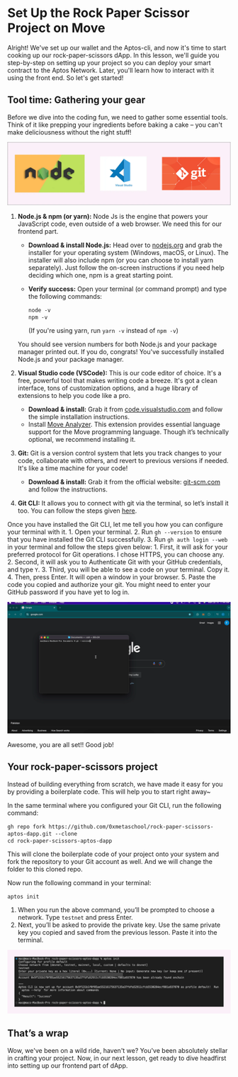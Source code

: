 # Set Up the Rock Paper Scissor Project on Move

Alright! We've set up our wallet and the Aptos-cli, and now it's time to start cooking up our rock-paper-scissors dApp. In this lesson, we'll guide you step-by-step on setting up your project so you can deploy your smart contract to the Aptos Network. Later, you'll learn how to interact with it using the front end. So let's get started!

## Tool time: Gathering your gear

Before we dive into the coding fun, we need to gather some essential tools. Think of it like prepping your ingredients before baking a cake – you can't make deliciousness without the right stuff!

![Frame 3560408.jpg](https://github.com/0xmetaschool/Learning-Projects/blob/main/assests_for_all/C4%20Rock%20Paper%20Scissor%20on%20Aptos%20Images/Lesson%204%20Set%20Up%20the%20Rock%20Paper%20Scissor%20Project%20on%20Move/Frame_3560408.webp?raw=true)

1. **Node.js & npm (or yarn):** Node Js is the engine that powers your JavaScript code, even outside of a web browser. We need this for our frontend part.
    - **Download & install Node.js:** Head over to [nodejs.org](https://nodejs.org/) and grab the installer for your operating system (Windows, macOS, or Linux). The installer will also include npm (or you can choose to install yarn separately). Just follow the on-screen instructions if you need help deciding which one, npm is a great starting point.
    - **Verify success:** Open your terminal (or command prompt) and type the following commands:
        
        ```
        node -v
        npm -v
        ```
        
        (If you're using yarn, run `yarn -v` instead of `npm -v`)
        
    
    You should see version numbers for both Node.js and your package manager printed out. If you do, congrats! You've successfully installed Node.js and your package manager.
    
2. **Visual Studio code (VSCode):** This is our code editor of choice. It's a free, powerful tool that makes writing code a breeze. It's got a clean interface, tons of customization options, and a huge library of extensions to help you code like a pro.
    - **Download & install:** Grab it from [code.visualstudio.com](https://code.visualstudio.com/) and follow the simple installation instructions.
    - Install [Move Analyzer](https://marketplace.visualstudio.com/items?itemName=move.move-analyzer). This extension provides essential language support for the Move programming language. Though it’s technically optional, we recommend installing it.
3. **Git:** Git is a version control system that lets you track changes to your code, collaborate with others, and revert to previous versions if needed. It's like a time machine for your code!
    - **Download & install:** Grab it from the official website: [git-scm.com](https://git-scm.com/) and follow the instructions.
4. **Git CLI:** It allows you to connect with git via the terminal, so let’s install it too. You can follow the steps given [here](https://github.com/cli/cli). 

Once you have installed the Git CLI, let me tell you how you can configure your terminal with it.
    1. Open your terminal.
    2. Run `gh --version` to ensure that you have installed the Git CLI successfully.
    3. Run `gh auth login --web` in your terminal and follow the steps given below:
        1. First, it will ask for your preferred protocol for Git operations. I chose HTTPS, you can choose any.
        2. Second, it will ask you to Authenticate Git with your GitHub credentials, and type `Y`.
        3. Third, you will be able to see a code on your terminal. Copy it.
        4. Then, press Enter. It will open a window in your browser.
        5. Paste the code you copied and authorize your git. You might need to enter your GitHub password if you have yet to log in.
    
![Screen Recording 2024-07-15 at 11.44.49 AM.gif](https://github.com/0xmetaschool/Learning-Projects/blob/main/assests_for_all/C4%20Rock%20Paper%20Scissor%20on%20Aptos%20Images/Lesson%204%20Set%20Up%20the%20Rock%20Paper%20Scissor%20Project%20on%20Move/Screen_Recording_2024-07-15_at_11.44.49_AM.webp?raw=true)
    

Awesome, you are all set!! Good job!

## Your rock-paper-scissors project

Instead of building everything from scratch, we have made it easy for you by providing a boilerplate code. This will help you to start right away~

In the same terminal where you configured your Git CLI, run the following command:

```
gh repo fork https://github.com/0xmetaschool/rock-paper-scissors-aptos-dapp.git --clone
cd rock-paper-scissors-aptos-dapp
```

This will clone the boilerplate code of your project onto your system and fork the repository to your Git account as well. And we will change the folder to this cloned repo.

Now run the following command in your terminal:

```
aptos init
```

1. When you run the above command, you’ll be prompted to choose a network. Type `testnet` and press Enter.
2. Next, you’ll be asked to provide the private key. Use the same private key you copied and saved from the previous lesson. Paste it into the terminal.

![aptos-c4-l4.jpg](https://github.com/0xmetaschool/Learning-Projects/blob/main/assests_for_all/C4%20Rock%20Paper%20Scissor%20on%20Aptos%20Images/Lesson%204%20Set%20Up%20the%20Rock%20Paper%20Scissor%20Project%20on%20Move/aptos-c4-l4.webp?raw=true)

## That’s a wrap

Wow, we've been on a wild ride, haven't we? You've been absolutely stellar in crafting your project. Now, in our next lesson, get ready to dive headfirst into setting up our frontend part of dApp.